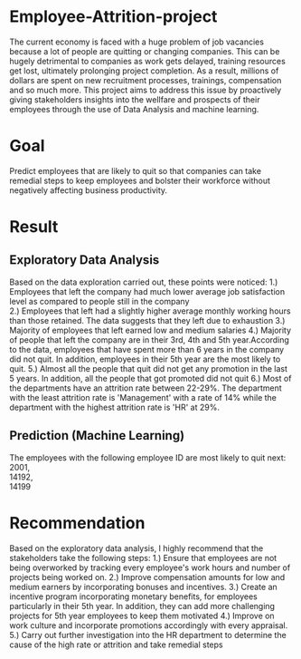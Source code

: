 # Employee-Attrition-project
The current economy is faced with a huge problem of job vacancies because a lot of people are quitting or changing companies. This can be hugely detrimental to companies as work gets delayed, training resources get lost, ultimately prolonging project completion. As a result, millions of dollars are spent on new recruitment processes, trainings, compensation and so much more. 
This project aims to address this issue by proactively giving stakeholders insights into the wellfare and prospects of their employees through the use of Data Analysis and machine learning. 

# Goal
Predict employees that are likely to quit so that companies can take remedial steps to keep employees and bolster their workforce without negatively affecting business productivity. 


# Result
## Exploratory Data Analysis
Based on the data exploration carried out, these points were noticed: 
1.) Employees that left the company had much lower average job satisfaction level as compared to people still in the company		
  2.) Employees that left had a slightly higher average monthly working hours than those retained. The data suggests that they left due to exhaustion
3.) Majority of employees that left earned low and medium salaries
4.) Majority of people that left the company are in their 3rd, 4th and 5th year.According to the data, employees that have spent more than 6 years in the company did not quit. In addition, employees in their 5th year are the most likely to quit. 
5.) Almost all the people that quit did not get any promotion in the last 5 years. In addition, all the people that got promoted did not quit
6.) Most of the departments have an attrition rate between 22-29%. The department with the least attrition rate is 'Management' with a rate of 14% while the department with the highest attrition rate is 'HR' at 29%.
## Prediction (Machine Learning) 
The employees with the following employee ID are most likely to quit next: 
2001,	
14192,	
14199	


# Recommendation
Based on the exploratory data analysis, I highly recommend that the stakeholders take the following steps: 
1.) Ensure that employees are not being overworked by tracking every employee's work hours and number of projects being worked on.
2.) Improve compensation amounts for low and medium earners by incorporating bonuses and incentives.
3.) Create an incentive program incorporating monetary benefits,  for employees particularly in their 5th year. In addition, they can add more challenging projects for 5th year employees to keep them motivated 
4.) Improve on work culture and incorporate promotions accordingly with every appraisal.
5.) Carry out further investigation into the HR department to determine the cause of the high rate or attrition and take remedial steps

